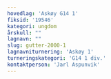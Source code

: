 ```yaml
---
hovedlag: 'Askøy G14 1'
fiksid: '19546'
kategori: ungdom
årskull: ""
lagnavn: ""
slug: gutter-2000-1
lagnavniturnering: 'Askøy 1'
turneringskategori: 'G14 1 div.'
kontaktperson: 'Jarl Aspunvik'
---
```

